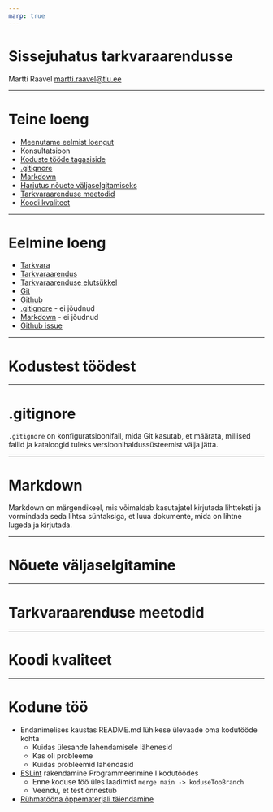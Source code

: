 ```yaml
---
marp: true
---
```

# Sissejuhatus tarkvaraarendusse

Martti Raavel
martti.raavel@tlu.ee

---
# Teine loeng

- [Meenutame eelmist loengut](../loeng_01/about.md)
- Konsultatsioon
- [Koduste tööde tagasiside](../../docs/kodusedtood/kodune_01_tagasiside.md)
- [.gitignore](../../.gitignore)
- [Markdown](../../concepts/markdown/about.md)
- [Harjutus nõuete väljaselgitamiseks](files/harjutus.md)
- [Tarkvaraarenduse meetodid](../../concepts/meetodid/about.md)
- [Koodi kvaliteet](../../concepts/koodikvaliteet/about.md)


---
# Eelmine loeng

- [Tarkvara](../../concepts/tarkvara/about.md)
- [Tarkvaraarendus](../../concepts/tarkvaraarendus/about.md)
- [Tarkvaraarenduse elutsükkel](../../concepts/SDLC/about.md)
- [Git](../../concepts/git/about.md)
- [Github](../../concepts/github/readme.md)
- [.gitignore](../../concepts/gitignore/about.md) - ei jõudnud
- [Markdown](../../concepts/markdown/about.md) - ei jõudnud
- [Github issue](../../concepts/githubIssue/readme.md)

---
# Kodustest töödest



---
# .gitignore

`.gitignore` on konfiguratsioonifail, mida Git kasutab, et määrata, millised failid ja kataloogid tuleks versioonihaldussüsteemist välja jätta.

---
# Markdown

Markdown on märgendikeel, mis võimaldab kasutajatel kirjutada lihtteksti ja vormindada seda lihtsa süntaksiga, et luua dokumente, mida on lihtne lugeda ja kirjutada.

---
# Nõuete väljaselgitamine


---
# Tarkvaraarenduse meetodid

---
# Koodi kvaliteet

---
# Kodune töö

- Endanimelises kaustas README.md lühikese ülevaade oma kodutööde kohta
  - Kuidas ülesande lahendamisele lähenesid
  - Kas oli probleeme
  - Kuidas probleemid lahendasid
- [ESLint](../../../concepts/eslint/about.md) rakendamine Programmeerimine I kodutöödes
  - Enne koduse töö üles laadimist `merge main -> koduseTooBranch`
  - Veendu, et test õnnestub
- [Rühmatööna õppematerjali täiendamine](../../../docs/kodusedtood/kodune_02.md)
